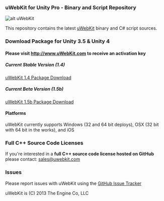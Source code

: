 ### uWebKit for Unity Pro - Binary and Script Repository

![alt uWebKit](http://uwebkit.com/wp-content/uploads/2013/01/uWebKit_OverviewSplash3.jpg)

This repository contains the latest [uWebKit](http://www.uWebKit.com) binary and C# script sources.

### Download Package for Unity 3.5 & Unity 4 

#### Please visit http://www.uWebKit.com to receive an activation key

##### Current Stable Version (1.4)

[uWebKit 1.4 Package Download](http://www.uwebkit.com/static/downloads/uwebkit/uWebKit_v14.unitypackage) 

##### Current Beta Version (1.5b)

[uWebKit 1.5b Package Download](http://www.uwebkit.com/static/downloads/uwebkit/uWebKit_v15b.unitypackage)

#### Platforms

uWebKit currently supports Windows (32 and 64 bit deploys), OSX (32 bit with 64 bit in the works), and iOS 

### Full C++ Source Code Licenses  

If you're interested in a **full C++ source code license hosted on GitHub** please contact: sales@uwebkit.com   

### Issues

Please report issues with uWebKit using the [GitHub Issue Tracker](https://github.com/TheEngineCompany/uWebKitRelease/issues)

uWebKit is (C) 2013 The Engine Co, LLC